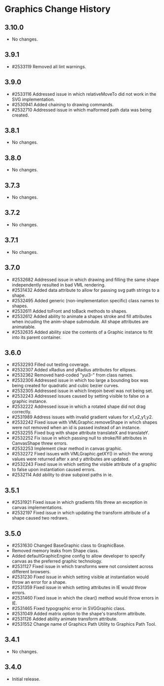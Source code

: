 Graphics Change History
=======================

3.10.0
------

* No changes.

3.9.1
-----

  * #2533119 Removed all lint warnings.

3.9.0
-----

  * #2533116 Addressed issue in which relativeMoveTo did not work in the SVG implementation.
  * #2530941 Added chaining to drawing commands.
  * #2532710 Addressed issue in which malformed path data was being created.

3.8.1
-----

  * No changes.

3.8.0
-----

  * No changes.

3.7.3
-----

  * No changes.

3.7.2
-----

  * No changes.

3.7.1
-----

  * No changes.

3.7.0
-----

  * #2532682 Addressed issue in which drawing and filling the same shape independently resulted in bad VML rendering.
  * #2531432 Added data attribute to allow for passing svg path strings to a shape.
  * #2532495 Added generic (non-implementation specific) class names to shapes.
  * #2532611 Added toFront and toBack methods to shapes.
  * #2532612 Added ability to animate a shapes stroke and fill attributes when incuding the anim-shape submodule. All shape attributes are animatable.
  * #2532635 Added ability size the contents of a Graphic instance to fit into its parent container.

3.6.0
-----

  * #2532293 Filled out testing coverage.
  * #2532307 Added xRadius and yRadius attributes for ellipses.
  * #2532362 Removed hard-coded "yui3-" from class names.
  * #2532306 Addressed issue in which too large a bounding box was being created for quadratic and cubic bezier curves.
  * #2532305 Addressed issue in which linejoin bevel was not being set.
  * #2532243 Addressed issues caused by setting visible to false on a graphic instance.
  * #2532222 Addressed issue in which a rotated shape did not drag correctly.
  * #2531989 Address issues with invalid gradient values for x1,x2,y1,y2.
  * #2532242 Fixed issue with VMLGraphic.removeShape in which shapes were not removed when an id is passed instead of an instance.
  * #2532255 Fixed bug with shape attribute translateX and translateY.
  * #2532252 Fix issue in which passing null to stroke/fill attributes in CanvasShape threw errors.
  * #2532253 Implement clear method in canvas graphic.
  * #2532272 Fixed issues with VMLGraphic.getXY() in which the wrong values were returned after x and y attributes are updated.
  * #2532243 Fixed issue in which setting the visible attribute of a graphic to false upon instantiation caused errors.
  * #2532114 Add ability to draw subpixel paths in ie.

3.5.1
-----

  * #2531921 Fixed issue in which gradients fills threw an exception in canvas implementations.
  * #2532197 Fixed issue in which updating the transform attribute of a shape caused two redraws.

3.5.0
-----

  * #2531630 Changed BaseGraphic class to GraphicBase.
  * Removed memory leaks from Shape class.
  * Added defaultGraphicEngine config to allow developer to specify canvas as the preferred graphic technology.
  * #2531127 Fixed issue in which transforms were not consistent across different browsers.
  * #2531230 Fixed issue in which setting visible at instantiation would throw an error for a shape.
  * #2531359 Fixed issue in which setting attributes in IE would throw errors.
  * #2531460 Fixed issue in which the clear() method would throw errors in IE.
  * #2531465 Fixed typographic error in SVGGraphic class.
  * #2531049 Added matrix option to the shape's transform attribute.
  * #2531126 Added ability animate transform attribute.
  * #2531552 Change name of Graphics Path Utility to Graphics Path Tool.

3.4.1
-----

  * No changes.


3.4.0
-----

  * Initial release.
